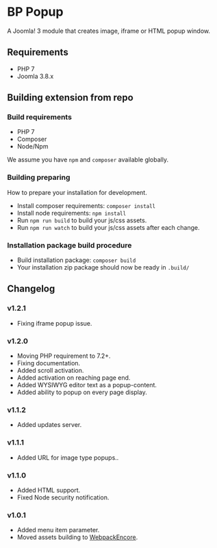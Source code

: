 # BP Popup
A Joomla! 3 module that creates image, iframe or HTML popup window.

## Requirements
- PHP 7
- Joomla 3.8.x

## Building extension from repo
### Build requirements
- PHP 7
- Composer
- Node/Npm

We assume you have `npm` and `composer` available globally.

### Building preparing
How to prepare your installation for development.
- Install composer requirements: `composer install`
- Install node requirements: `npm install`
- Run `npm run build` to build your js/css assets. 
- Run `npm run watch` to build your js/css assets after each change. 

### Installation package build procedure
- Build installation package: `composer build`
- Your installation zip package should now be ready in `.build/`

## Changelog

### v1.2.1
- Fixing iframe popup issue.

### v1.2.0
- Moving PHP requirement to 7.2+.
- Fixing documentation.
- Added scroll activation.
- Added activation on reaching page end.
- Added WYSIWYG editor text as a popup-content.
- Added ability to popup on every page display.

### v1.1.2
- Added updates server.

### v1.1.1
- Added URL for image type popups..

### v1.1.0
- Added HTML support.
- Fixed Node security notification.

### v1.0.1
- Added menu item parameter.
- Moved assets building to [WebpackEncore](https://github.com/symfony/webpack-encore).
